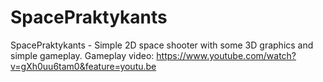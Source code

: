 # SpacePraktykants
SpacePraktykants - Simple 2D space shooter with some 3D graphics and simple gameplay.
Gameplay video: https://www.youtube.com/watch?v=gXh0uu6tam0&feature=youtu.be
